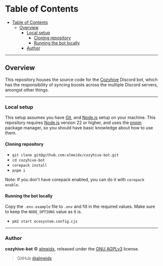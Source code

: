 # Table of Contents

- [Table of Contents](#table-of-contents)
  - [Overview](#overview)
    - [Local setup](#local-setup)
      - [Cloning repository](#cloning-repository)
      - [Running the bot locally](#running-the-bot-locally)
    - [Author](#author)

---

## Overview

This repository houses the source code for the [Cozyhive] Discord bot, which has the responsibility of syncing boosts
across the multiple Discord servers, amongst other things.

---

### Local setup

This setup assumes you have [Git], and [Node.js] setup on your machine. This repository requires [Node.js] version 22 or
higher, and uses the [pnpm] package manager, so you should have basic knowledge about how to use them.

#### Cloning repository

- `git clone git@github.com:almeidx/cozyhive-bot.git`
- `cd cozyhive-bot`
- `corepack install`
- `pnpm i`

Note: If you don't have corepack enabled, you can do it with `corepack enable`.

#### Running the bot locally

Copy the `.env.example` file to `.env` and fill in the required values. Make sure to keep the `NODE_OPTIONS` value as it
is.

- `pm2 start ecosystem.config.cjs`

---

### Author

**cozyhive-bot** © [almeidx], released under the [GNU AGPLv3] license.

> GitHub [@almeidx]

[cozyhive]: https://discord.gg/cozyhive
[git]: https://git-scm.com/
[node.js]: https://nodejs.org
[pnpm]: https://pnpm.io/
[gnu agplv3]: https://github.com/almeidx/cozyhive-bot/blob/main/LICENSE
[almeidx]: https://almeidx.dev
[@almeidx]: https://github.com/almeidx
